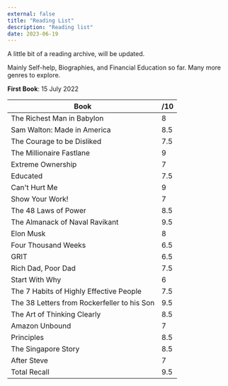 ```yaml
---
external: false
title: "Reading List"
description: "Reading list"
date: 2023-06-19
---
```

A little bit of a reading archive, will be updated. 

Mainly Self-help, Biographies, and Financial Education so far. Many more genres to explore.

**First Book**: 15 July 2022


| Book      | /10   |
| --------- | -------- | 
| The Richest Man in Babylon | 8 | 
| Sam Walton: Made in America | 8.5 | 
| The Courage to be Disliked | 7.5 |
| The Millionaire Fastlane | 9 | 
| Extreme Ownership | 7 | 
| Educated | 7.5 | 
| Can't Hurt Me | 9 | 
| Show Your Work! | 7 | 
| The 48 Laws of Power | 8.5 |
| The Almanack of Naval Ravikant | 9.5 |
| Elon Musk | 8 | 
| Four Thousand Weeks | 6.5 | 
| GRIT | 6.5 |
| Rich Dad, Poor Dad | 7.5 | 
| Start With Why | 6 | 
| The 7 Habits of Highly Effective People | 7.5 |
| The 38 Letters from Rockerfeller to his Son | 9.5 |
| The Art of Thinking Clearly | 8.5 |
| Amazon Unbound | 7 |
| Principles | 8.5 |
| The Singapore Story | 8.5 |
| After Steve | 7 |
| Total Recall | 9.5 |